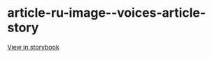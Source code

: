 # article-ru-image--voices-article-story

[View in storybook](https://raw.githack.com/Independent-Digital-News-and-Media-Ltd/indy-pwamp-sb/PR-1214-sb/index.html?path=/story/article-ru-image--voices-article-story)